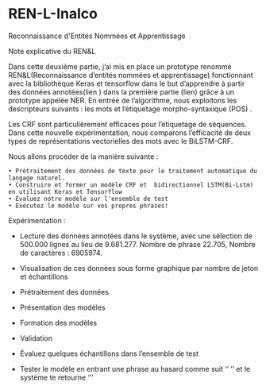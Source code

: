 # REN-L-Inalco
Reconnaissance d'Entités Nommées et Apprentissage 

Note explicative du REN&L

Dans cette deuxième partie, j’ai mis en place un prototype renommé REN&L(Reconnaissance d’entités nommées et apprentissage) fonctionnant avec la bibliothèque Keras et tensorflow dans le but d’apprendre à partir des données annotées(lien ) dans la première partie (lien) grâce à un prototype appelée NER.
En entrée de l’algorithme, nous exploitons les descripteurs suivants : les mots et l’étiquetage morpho-syntaxique (POS) .

Les CRF sont particulièrement efficaces pour l’étiquetage de séquences.
Dans cette nouvelle expérimentation, nous comparons l’efficacité de deux types de représentations vectorielles des mots avec le BiLSTM-CRF. 

Nous allons  procéder de la manière suivante :

    • Prétraitement des données de texte pour le traitement automatique du langage naturel.
    • Construire et former un modèle CRF et  bidirectionnel LSTM(Bi-Lstm) en utilisant Keras et Tensorflow
    • Évaluez notre modèle sur l'ensemble de test
    • Exécutez le modèle sur vos propres phrases!            

Expérimentation :

- Lecture des données annotées dans le système, avec une sélection de 500.000 lignes au lieu de 9.681.277.
Nombre de phrase 22.705, 
Nombre de caractères : 6905974.

- Visualisation de ces données sous forme graphique par nombre de jeton et échantillons

- Prétraitement des données

- Présentation des modèles

- Formation des modèles

- Validation

- Évaluez quelques échantillons dans l’ensemble de test

- Tester le modèle en entrant une phrase au hasard comme suit ‘’ ’’ et le système te retourne ‘’’

 
